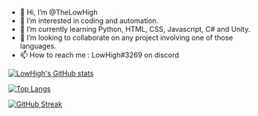 - 👋 Hi, I’m @TheLowHigh
- 👀 I’m interested in coding and automation.
- 🌱 I’m currently learning Python, HTML, CSS, Javascript, C# and Unity.
- 💞️ I’m looking to collaborate on any project involving one of those languages.
- 📫 How to reach me : LowHigh#3269 on discord

[![LowHigh's GitHub stats](https://github-readme-stats.vercel.app/api?username=TheLowHigh&show_icons=true&theme=onedark)](https://github.com/anuraghazra/github-readme-stats)



[![Top Langs](https://github-readme-stats.vercel.app/api/top-langs/?username=TheLowHigh&layout=compact&show_icons=true&theme=onedark)](https://github.com/anuraghazra/github-readme-stats)

[![GitHub Streak](http://github-readme-streak-stats.herokuapp.com?user=TheLowHigh&theme=highcontrast&hide_border=false&date_format=n%2Fj%5B%2FY%5D)](https://git.io/streak-stats)
